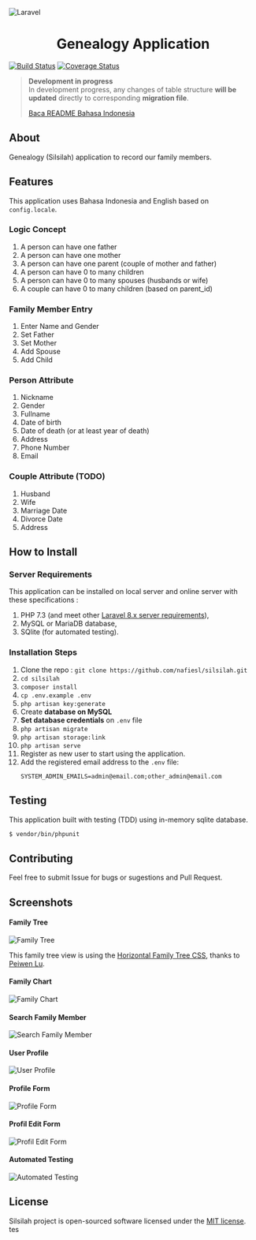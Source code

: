 ![Laravel](https://laravel.com/assets/img/components/logo-laravel.svg)

<h1 align="center">Genealogy Application</h1>

[![Build Status](https://travis-ci.org/nafiesl/silsilah.svg?branch=master)](https://travis-ci.org/nafiesl/silsilah)
[![Coverage Status](https://coveralls.io/repos/github/nafiesl/silsilah/badge.svg?branch=master)](https://coveralls.io/github/nafiesl/silsilah?branch=master)

> **Development in progress**  
> In development progress, any changes of table structure **will be updated** directly to corresponding **migration file**.
>
> [Baca README Bahasa Indonesia](readme.id.md)

## About

Genealogy (Silsilah) application to record our family members.

## Features

This application uses Bahasa Indonesia and English based on `config.locale`.

### Logic Concept

1. A person can have one father
2. A person can have one mother
3. A person can have one parent (couple of mother and father)
4. A person can have 0 to many children
5. A person can have 0 to many spouses (husbands or wife)
6. A couple can have 0 to many children (based on parent_id)

### Family Member Entry

1. Enter Name and Gender
2. Set Father
3. Set Mother
4. Add Spouse
5. Add Child

### Person Attribute

1. Nickname
2. Gender
3. Fullname
4. Date of birth
5. Date of death (or at least year of death)
6. Address
7. Phone Number
8. Email

### Couple Attribute (TODO)

1. Husband
2. Wife
3. Marriage Date
4. Divorce Date
5. Address

## How to Install

### Server Requirements

This application can be installed on local server and online server with these specifications :

1. PHP 7.3 (and meet other [Laravel 8.x server requirements](https://laravel.com/docs/8.x/deployment#server-requirements)),
2. MySQL or MariaDB database,
3. SQlite (for automated testing).

### Installation Steps

1. Clone the repo : `git clone https://github.com/nafiesl/silsilah.git`
2. `cd silsilah`
3. `composer install`
4. `cp .env.example .env`
5. `php artisan key:generate`
6. Create **database on MySQL**
7. **Set database credentials** on `.env` file
8. `php artisan migrate`
9. `php artisan storage:link`
10. `php artisan serve`
11. Register as new user to start using the application.
12. Add the registered email address to the `.env` file:
    ```
    SYSTEM_ADMIN_EMAILS=admin@email.com;other_admin@email.com
    ```

## Testing

This application built with testing (TDD) using in-memory sqlite database.

```bash
$ vendor/bin/phpunit
```

## Contributing

Feel free to submit Issue for bugs or sugestions and Pull Request.

## Screenshots

#### Family Tree

![Family Tree](public/images/02-pohon-keluarga.jpg "Family Tree")

This family tree view is using the [Horizontal Family Tree CSS](https://codepen.io/P233/pen/Kzbsi), thanks to [Peiwen Lu](https://codepen.io/P233/pen/Kzbsi).

#### Family Chart

![Family Chart](public/images/03-bagan-keluarga.jpg "Family Chart")

#### Search Family Member

![Search Family Member](public/images/01-cari-keluarga.jpg "Search Family Member")

#### User Profile

![User Profile](public/images/04-profil.jpg "User Profile")

#### Profile Form

![Profile Form](public/images/05-form-profil.jpg "Profile Form")

#### Profil Edit Form

![Profil Edit Form](public/images/06-edit-profil.jpg "Profil Edit Form")

#### Automated Testing

![Automated Testing](public/images/07-automated-testing.jpg "Automated Testing")

## License

Silsilah project is open-sourced software licensed under the [MIT license](LICENSE).
tes
